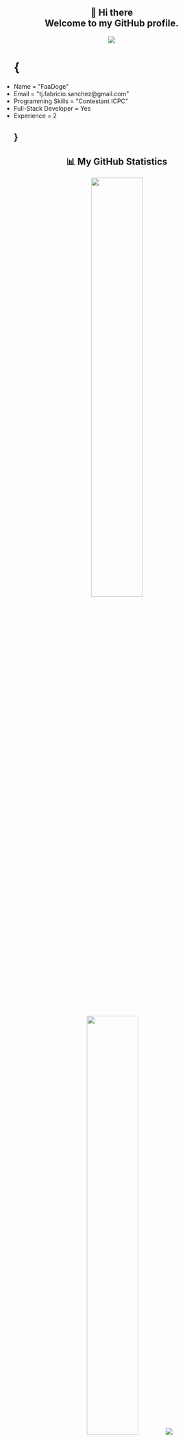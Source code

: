 <h2 align="center">👋 Hi there<br>Welcome to my GitHub profile.</h2>
<p align="center">
    <img src="https://komarev.com/ghpvc/?username=faadoge&color=blueviolet"/> 
</p>
<ul>
	        <h1>{</h2>
		<li> Name = "FaaDoge" </li>
		<li> Email = "tj.fabricio.sanchez@gmail.com" </li>
	        <li> Programming Skills = "Contestant ICPC"</li>
		<li> Full-Stack Developer = Yes </li>
	        <li> Experience = 2 </li> 
	        <h2>}</h1i>

<br/>
<h2 align="center">📊 My GitHub Statistics</h2>
<p align="center">
  <img height="50%" width="auto" src ="https://github-readme-stats.vercel.app/api?username=faadoge&show_icons=true&count_private=true&theme=tokyonight&hide_border=true&hide=issues,contribs&bg_color=00000000">
  <img height="50%" width="auto" src ="https://github-readme-stats.vercel.app/api/top-langs/?username=faadoge&layout=compact&hide_border=true&theme=tokyonight&bg_color=00000000&langs_count=6&hide=jupyter%20notebook,tex,css,php&exclude_repo=Pacman-AI">
  <img src ="https://github-readme-streak-stats.herokuapp.com?user=faadoge&theme=tokyonight&hide_border=true&background=FFFFFF00">
</p>
